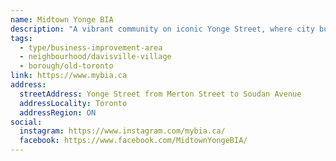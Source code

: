 ```yaml
---
name: Midtown Yonge BIA
description: "A vibrant community on iconic Yonge Street, where city buzz meets neighborly warmth. MYBIA is a thriving ecosystem of local business members, residents, and visitors working together to create a welcoming and inclusive community in Midtown Toronto, promoting economic growth, community development, and cultural vitality."
tags:
  - type/business-improvement-area
  - neighbourhood/davisville-village
  - borough/old-toronto
link: https://www.mybia.ca
address:
  streetAddress: Yonge Street from Merton Street to Soudan Avenue
  addressLocality: Toronto
  addressRegion: ON
social:
  instagram: https://www.instagram.com/mybia.ca/
  facebook: https://www.facebook.com/MidtownYongeBIA/
---
```

